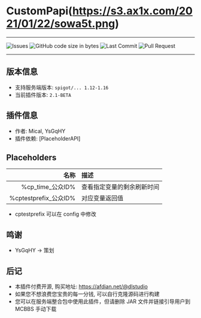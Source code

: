 # CustomPapi(https://s3.ax1x.com/2021/01/22/sowa5t.png)

---

![Issues](https://img.shields.io/github/issues/Micalhl/ReviveCoinReremake)
![GitHub code size in bytes](https://img.shields.io/github/languages/code-size/DL-Studio-CN/CustomPapi?style=flat-square)
![Last Commit](https://img.shields.io/github/last-commit/DL-Studio-CN/CustomPapi)
![Pull Request](https://img.shields.io/github/issues-pr/DL-Studio-CN/CustomPapi)

---

## 版本信息

- 支持服务端版本: `spigot/... 1.12-1.16`
- 当前插件版本: `2.1-BETA`

## 插件信息
- 作者: Mical, YsGqHY
- 插件依赖: [PlaceholderAPI]

## Placeholders

| 名称  | 描述 |
|----: | :---- |
|%cp_time_公众ID%|查看指定变量的剩余刷新时间|
|%cptestprefix_公众ID%|对应变量返回值|
- cptestprefix 可以在 config 中修改

## 鸣谢
- YsGqHY -> 策划

## 后记
- 本插件付费开源, 购买地址: https://afdian.net/@dlstudio
- 如果您不想浪费您宝贵的每一分钱, 可以自行克隆源码进行构建
- 您可以在服务端整合包中使用此插件，但请删除 JAR 文件并链接引导用户到 MCBBS 手动下载

